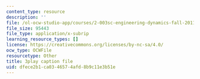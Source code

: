 ```yaml
---
content_type: resource
description: ''
file: /ol-ocw-studio-app/courses/2-003sc-engineering-dynamics-fall-2011/dfece2b1ca0346574afd8b9c11e3b51e_ZNVvYg1FOPk.srt
file_size: 95443
file_type: application/x-subrip
learning_resource_types: []
license: https://creativecommons.org/licenses/by-nc-sa/4.0/
ocw_type: OCWFile
resourcetype: Other
title: 3play caption file
uid: dfece2b1-ca03-4657-4afd-8b9c11e3b51e
---
```

